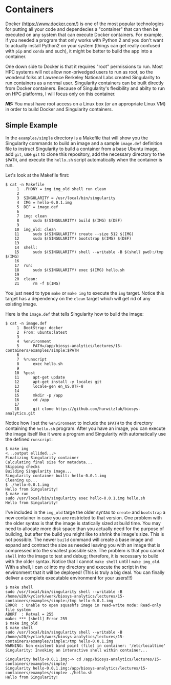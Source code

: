 # Containers

Docker (https://www.docker.com/) is one of the most popular technologies for putting all your code and dependecies a "container" that can then be executed on any system that can execute Docker containers. For example, if you needed a program that only works with Python 2 and you don't want to actually install Python2 on your system (things can get really confused with `pip` and `conda` and such), it might be better to build the app into a container.

One down side to Docker is that it requires "root" permissions to run. Most HPC systems will not allow non-privedged users to run as root, so the wonderul folks at Lawrence Berkeley National Labs created Singularity to run containers as a normal user. Singularity containers can be built directly from Docker containers. Because of Singularity's flexibility and abilty to run on HPC platforms, I will focus only on this container.

***NB:*** You must have root access on a Linux box (or an appropriate Linux VM) in order to build Docker and Singularity containers. 

## Simple Example

In the `examples/simple` directory is a Makefile that will show you the Singularity commands to build an image and a sample `image.def` definition file to instruct Singularity to build a container from a base Ubuntu image, add `git`, use `git` to clone this repository, add the necessary directory to the `$PATH`, and execute the `hello.sh` script automatically when the container is run.

Let's look at the Makefile first:

````
$ cat -n Makefile
     1	.PHONY = img img_old shell run clean
     2
     3	SINGULARITY = /usr/local/bin/singularity
     4	IMG = hello-0.0.1.img
     5	DEF = image.def
     6
     7	img: clean
     8		sudo $(SINGULARITY) build $(IMG) $(DEF)
     9
    10	img_old: clean
    11		sudo $(SINGULARITY) create --size 512 $(IMG)
    12		sudo $(SINGULARITY) bootstrap $(IMG) $(DEF)
    13
    14	shell:
    15		sudo $(SINGULARITY) shell --writable -B $(shell pwd):/tmp $(IMG)
    16
    17	run:
    18		sudo $(SINGULARITY) exec $(IMG) hello.sh
    19
    20	clean:
    21		rm -f $(IMG)
````

You just need to type `make` or `make img` to execute the `img` target. Notice this target has a dependency on the `clean` target which will get rid of any existing image. 

Here is the `image.def` that tells Singularity how to build the image:

````
$ cat -n image.def
     1	BootStrap: docker
     2	From: ubuntu:latest
     3
     4	%environment
     5	    PATH=/app/biosys-analytics/lectures/15-containers/examples/simple:$PATH
     6
     7	%runscript
     8	    exec hello.sh
     9
    10	%post
    11	    apt-get update
    12	    apt-get install -y locales git
    13	    locale-gen en_US.UTF-8
    14
    15	    mkdir -p /app
    16	    cd /app
    17
    18	    git clone https://github.com/hurwitzlab/biosys-analytics.git
````

Notice how I set the `%environment` to include the `$PATH` to the directory containing the `hello.sh` program.
After you have an image, you can execute the image itself like it were a program and Singularity with automatically use the defined `runscript`:

````
$ make img
<...output ellided...>
Finalizing Singularity container
Calculating final size for metadata...
Skipping checks
Building Singularity image...
Singularity container built: hello-0.0.1.img
Cleaning up...
$ ./hello-0.0.1.img
Hello from Singularity!
$ make run
sudo /usr/local/bin/singularity exec hello-0.0.1.img hello.sh
Hello from Singularity!
````

I've included in the `img_old` targe the older syntax to `create` and `bootstrap` a new container in case you are restricted to that version. One problem with the older syntax is that the image is statically sized at build time. You may need to allocate more disk space than you actually need for the purpose of building, but after the build you might like to shrink the image's size. This is not possible. The newer `build` command will create a base image and expand and contract the size as needed leaving you with an image that is compressed into the smallest possible size. The problem is that you cannot `shell` into the image to test and debug; therefore, it is necessary to build with the older syntax. Notice that I cannot `make shell` until I `make img_old`. With a shell, I can `cd` into my directory and execute the script in the environment that it will be deployed! (This is truly a big deal. You can finally deliver a complete executable environment for your users!!!)

````
$ make shell
sudo /usr/local/bin/singularity shell --writable -B /home/u20/kyclark/work/biosys-analytics/lectures/15-containers/examples/simple:/tmp hello-0.0.1.img
ERROR  : Unable to open squashfs image in read-write mode: Read-only file system
ABORT  : Retval = 255
make: *** [shell] Error 255
$ make img_old
$ make shell
sudo /usr/local/bin/singularity shell --writable -B /home/u20/kyclark/work/biosys-analytics/lectures/15-containers/examples/simple:/tmp hello-0.0.1.img
WARNING: Non existent bind point (file) in container: '/etc/localtime'
Singularity: Invoking an interactive shell within container...

Singularity hello-0.0.1.img:~> cd /app/biosys-analytics/lectures/15-containers/examples/simple/
Singularity hello-0.0.1.img:/app/biosys-analytics/lectures/15-containers/examples/simple> ./hello.sh
Hello from Singularity!
````

